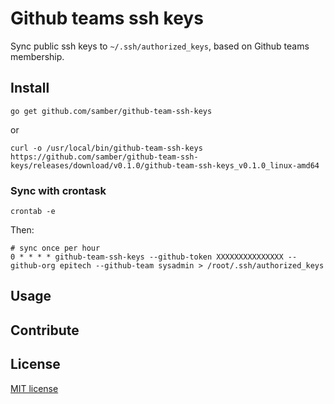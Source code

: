 # Github teams ssh keys

Sync public ssh keys to `~/.ssh/authorized_keys`, based on Github teams membership.

## Install

```
go get github.com/samber/github-team-ssh-keys
```

or

```
curl -o /usr/local/bin/github-team-ssh-keys https://github.com/samber/github-team-ssh-keys/releases/download/v0.1.0/github-team-ssh-keys_v0.1.0_linux-amd64
```

### Sync with crontask

```
crontab -e
```

Then:

```
# sync once per hour
0 * * * * github-team-ssh-keys --github-token XXXXXXXXXXXXXXX --github-org epitech --github-team sysadmin > /root/.ssh/authorized_keys
```

## Usage



## Contribute

## License

[MIT license](./LICENSE)
